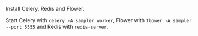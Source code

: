 Install Celery, Redis and Flower.

Start Celery with `celery -A sampler worker`, Flower with `flower -A
sampler --port 5555` and Redis with `redis-server`.


